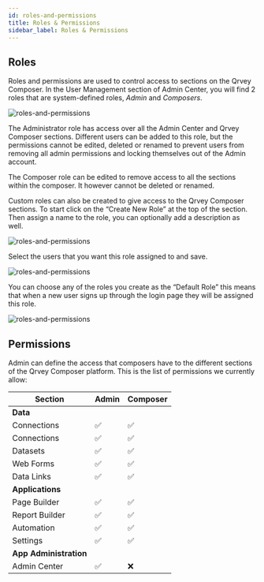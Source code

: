 ```yaml
---
id: roles-and-permissions
title: Roles & Permissions
sidebar_label: Roles & Permissions
---
```

<div style={{textAlign: "justify"}}>

## Roles

Roles and permissions are used to control access to sections on the Qrvey Composer. In the User Management section of Admin Center, you will find 2 roles that are system-defined roles, _Admin_ and _Composers_. 

![roles-and-permissions](https://s3.amazonaws.com/cdn.qrvey.com/documentation_assets/admin/Roles+%26+Permissions/rp_1.png#thumbnail-80)

The Administrator role has access over all the Admin Center and Qrvey Composer sections. Different users can be added to this role, but the permissions cannot be edited, deleted or renamed to prevent users from removing all admin permissions and locking themselves out of the Admin account.

The Composer role can be edited to remove access to all the sections within the composer. It however cannot be deleted or renamed. 

Custom roles can also be created to give access to the Qrvey Composer sections. To start click on the “Create New Role” at the top of the section. Then assign a name to the role, you can optionally add a description as well. 

![roles-and-permissions](https://s3.amazonaws.com/cdn.qrvey.com/documentation_assets/admin/Roles+%26+Permissions/rp_2.png#thumbnail-60)

Select the users that you want this role assigned to and save. 

![roles-and-permissions](https://s3.amazonaws.com/cdn.qrvey.com/documentation_assets/admin/Roles+%26+Permissions/rp_3.png#thumbnail-80)

You can choose any of the roles you create as the “Default Role” this means that when a new user signs up through the login page they will be assigned this role. 

![roles-and-permissions](https://s3.amazonaws.com/cdn.qrvey.com/documentation_assets/admin/Roles+%26+Permissions/rp_4.png#thumbnail)

## Permissions

Admin can define the access that composers have to the different sections of the Qrvey Composer platform. This is the list of permissions we currently allow:

| **Section**            | **Admin** | **Composer** |
| ---------------------- | --------- | ------------ |
| **Data**               |           |              |
| Connections            | ✅         | ✅            |
| Connections            | ✅         | ✅            |
| Datasets               | ✅         | ✅            |
| Web Forms              | ✅         | ✅            |
| Data Links             | ✅         | ✅            |
| **Applications**       |           |              |
| Page Builder           | ✅         | ✅            |
| Report Builder         | ✅         | ✅            |
| Automation             | ✅         | ✅            |
| Settings               | ✅         | ✅            |
| **App Administration** |           |              |
| Admin Center           | ✅         | ❌            |
</div>
